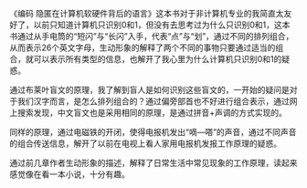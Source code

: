 《编码 隐匿在计算机软硬件背后的语言》这本书对于非计算机专业的我简直太友好了，以前只知道计算机只识别0和1，但没有去思考过为什么只识别0和1，这本书通过从手电筒的“短闪”与“长闪”入手，代表“点”与“划”，通过不同的排列组合，从而表示26个英文字母，生动形象的解释了两个不同的事物只要通过适当的组合，就可以表示所有类型的信息，也解开了我心里为什么计算机只识别0和1的疑惑。

通过布莱叶盲文的原理，我了解到盲人是如何识别这些盲文的，一开始的疑问是对于我们汉字而言，是怎么排列组合的？通过偏旁部首也不好进行组合表示，通过网上搜索发现，中文盲文也是采用相同的原理，是通过拼音+声调的方式实现的。

同样的原理，通过电磁铁的开闭，使得电报机发出“嘀—嗒”的声音，通过不同声音的组合传送信息，解开了以前在电视上看人家用电报机发报工作原理的疑惑。

通过前几章作者生动形象的描述，解释了日常生活中常见现象的工作原理，读起来感觉像在看一本小说，十分有趣。
